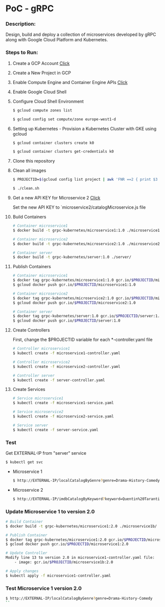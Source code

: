 # PoC - gRPC

### Description:
Design, build and deploy a collection of microservices developed by gRPC along with Google Cloud Platform and Kubernetes.

### Steps to Run:

1. Create a GCP Account [Click](https://cloud.google.com/)
2. Create a New Project in GCP
3. Enable Compute Engine and Container Engine APIs [Click](https://console.developers.google.com/apis/library)
4. Enable Google Cloud Shell
5. Configure Cloud Shell Environment

	```sh
	$ gcloud compute zones list

	$ gcloud config set compute/zone europe-west1-d
	```

6. Setting up Kubernetes - Provision a Kubernetes Cluster with GKE using gcloud

	```sh
	$ gcloud container clusters create k0

	$ gcloud container clusters get-credentials k0	
	```

7. Clone this repository 

8. Clean all images

	```sh
	$ PROJECTID=$(gcloud config list project | awk 'FNR ==2 { print $3 }')

	$ ./clean.sh
	```

9. Get a new API KEY for Microservice 2 [Click](http://imdb.wemakesites.net/#anhcor-authentication)

	Set the new API KEY to `microservice2/catalogMicroservice.js file


10. Build Containers

	```sh
	# Container microservice1
	$ docker build -t grpc-kubernetes/microservice1:1.0 ./microservice1/

	# Container microservice2
	$ docker build -t grpc-kubernetes/microservice2:1.0 ./microservice2/

	# Container server
	$ docker build -t grpc-kubernetes/server:1.0 ./server/
	```

11. Publish Containers

	```sh
	# Container microservice1
	$ docker tag grpc-kubernetes/microservice1:1.0 gcr.io/$PROJECTID/microservice1:1.0
	$ gcloud docker push gcr.io/$PROJECTID/microservice1:1.0

	# Container microservice2
	$ docker tag grpc-kubernetes/microservice2:1.0 gcr.io/$PROJECTID/microservice2:1.0
	$ gcloud docker push gcr.io/$PROJECTID/microservice2:1.0

	# Container server
	$ docker tag grpc-kubernetes/server:1.0 gcr.io/$PROJECTID/server:1.0
	$ gcloud docker push gcr.io/$PROJECTID/server:1.0
	```

12. Create Controllers

	First, change the $PROJECTID variable for each *-controller.yaml file

	```sh
	# Controller microservice1
	$ kubectl create -f microservice1-controller.yaml

	# Controller microservice2
	$ kubectl create -f microservice2-controller.yaml

	# Controller server
	$ kubectl create -f server-controller.yaml
	```

13. Create Services

	```sh
	# Service microservice1
	$ kubectl create -f microservice1-service.yaml

	# Service microservice2
	$ kubectl create -f microservice2-service.yaml

	# Service server
	$ kubectl create -f server-service.yaml
	```


### Test

Get EXTERNAL-IP from "server" service

```sh
$ kubectl get svc
```

- Microservice 1

	```sh
	$ http://EXTERNAL-IP/localCatalogByGenre?genre=Drama-History-Comedy
	```

- Microservice 2

	```sh
	$ http://EXTERNAL-IP/imdbCatalogByKeyword?keyword=Quentin%20Tarantino
	```

### Update Microservice 1 to version 2.0

```sh	
# Build Container
$ docker build -t grpc-kubernetes/microservice1:2.0 ./microservice1b/

# Publish Container
$ docker tag grpc-kubernetes/microservice1:2.0 gcr.io/$PROJECTID/microservice1:2.0
$ gcloud docker push gcr.io/$PROJECTID/microservice1:2.0

# Update Controller
Modify line 13 to version 2.0 in microservice1-controller.yaml file:
	- image: gcr.io/$PROJECTID/microservice1b:2.0

# Apply changes
$ kubectl apply -f microservice1-controller.yaml
```

### Test Microservice 1 version 2.0

```sh
$ http://EXTERNAL-IP/localCatalogByGenre?genre=Drama-History-Comedy
``

